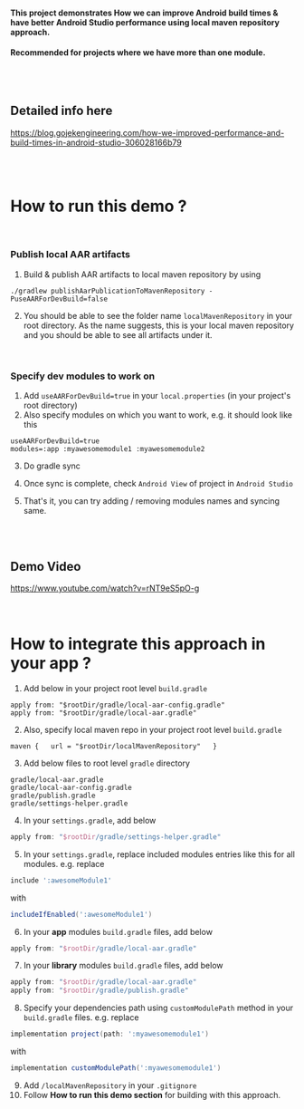 #### This project demonstrates How we can improve Android build times & have better Android Studio performance using local maven repository approach.

#### Recommended for projects where we have more than one module.

<br><br>
## Detailed info here
https://blog.gojekengineering.com/how-we-improved-performance-and-build-times-in-android-studio-306028166b79


<br><br>

# How to run this demo ?

<br>

### Publish local AAR artifacts

1. Build & publish AAR artifacts to local maven repository by using

  ```
  ./gradlew publishAarPublicationToMavenRepository -PuseAARForDevBuild=false
  ```

2. You should be able to see the folder name `localMavenRepository` in your root directory. As the name suggests, this is your local maven repository and you should be able to see all artifacts under it.

<br>

### Specify dev modules to work on

1. Add `useAARForDevBuild=true` in your `local.properties` (in your project's root directory)
2. Also specify modules on which you want to work, e.g. it should look like this

  ```
  useAARForDevBuild=true
  modules=:app :myawesomemodule1 :myawesomemodule2
  ```

3. Do gradle sync

4. Once sync is complete, check `Android View` of project in `Android Studio`

5. That's it, you can try adding / removing modules names and syncing same.

<br><br>
## Demo Video
https://www.youtube.com/watch?v=rNT9eS5pO-g
<br><br><br>

# How to integrate this approach in your app ?

1. Add below in your project root level `build.gradle`
```
apply from: "$rootDir/gradle/local-aar-config.gradle"
apply from: "$rootDir/gradle/local-aar.gradle"
```
2. Also, specify local maven repo in your project root level `build.gradle`

  ```
  maven {   url = "$rootDir/localMavenRepository"   }
  ```

3. Add below files to root level `gradle` directory

  ```
  gradle/local-aar.gradle
  gradle/local-aar-config.gradle
  gradle/publish.gradle
  gradle/settings-helper.gradle
  ```

4. In your `settings.gradle`, add below

  ```groovy
  apply from: "$rootDir/gradle/settings-helper.gradle"
  ```

5. In your `settings.gradle`, replace included modules entries like this for all modules. e.g. replace

  ```groovy
  include ':awesomeModule1'
  ```

  with

  ```groovy
  includeIfEnabled(':awesomeModule1')
  ```

6. In your **app** modules `build.gradle` files, add below

  ```groovy
  apply from: "$rootDir/gradle/local-aar.gradle"
  ```

7. In your **library** modules `build.gradle` files, add below

  ```groovy
  apply from: "$rootDir/gradle/local-aar.gradle"
  apply from: "$rootDir/gradle/publish.gradle"
  ```

8. Specify your dependencies path using `customModulePath` method in your `build.gradle` files. e.g. replace

  ```groovy
  implementation project(path: ':myawesomemodule1')
  ```

   with

  ```groovy
  implementation customModulePath(':myawesomemodule1')
  ```

9. Add `/localMavenRepository` in your `.gitignore`
10. Follow **How to run this demo section** for building with this approach.